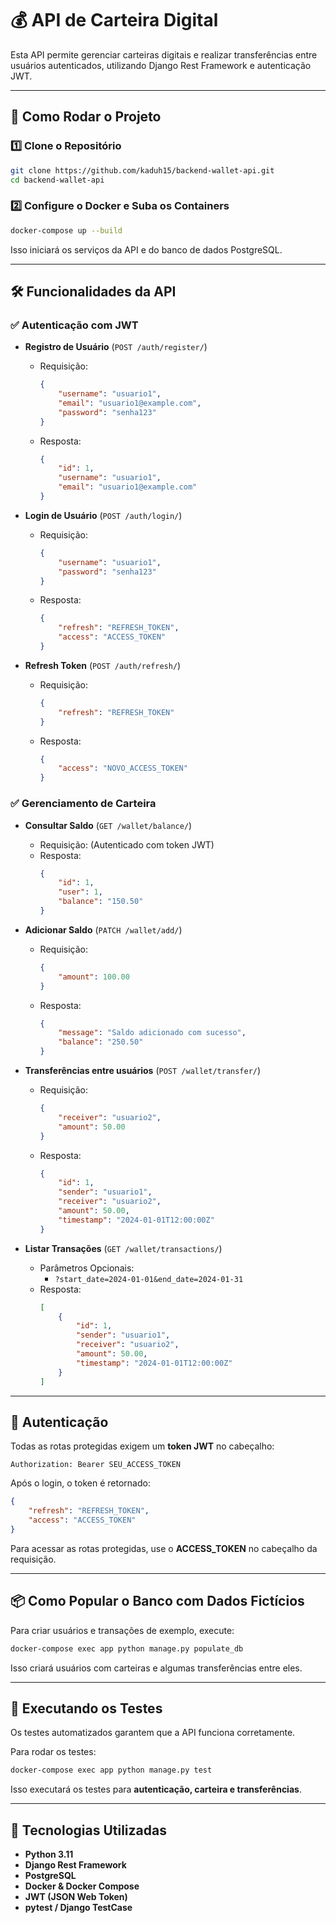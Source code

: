 # 💰 API de Carteira Digital

Esta API permite gerenciar carteiras digitais e realizar transferências entre usuários autenticados, utilizando Django Rest Framework e autenticação JWT.

---

## 🚀 Como Rodar o Projeto

### 1️⃣ **Clone o Repositório**

```bash
git clone https://github.com/kaduh15/backend-wallet-api.git
cd backend-wallet-api
```

### 2️⃣ **Configure o Docker e Suba os Containers**

```bash
docker-compose up --build
```

Isso iniciará os serviços da API e do banco de dados PostgreSQL.

---

## 🛠️ Funcionalidades da API

### ✅ **Autenticação com JWT**

- **Registro de Usuário** (`POST /auth/register/`)
  - Requisição:
    ```json
    {
        "username": "usuario1",
        "email": "usuario1@example.com",
        "password": "senha123"
    }
    ```
  - Resposta:
    ```json
    {
        "id": 1,
        "username": "usuario1",
        "email": "usuario1@example.com"
    }
    ```

- **Login de Usuário** (`POST /auth/login/`)
  - Requisição:
    ```json
    {
        "username": "usuario1",
        "password": "senha123"
    }
    ```
  - Resposta:
    ```json
    {
        "refresh": "REFRESH_TOKEN",
        "access": "ACCESS_TOKEN"
    }
    ```

- **Refresh Token** (`POST /auth/refresh/`)
  - Requisição:
    ```json
    {
        "refresh": "REFRESH_TOKEN"
    }
    ```
  - Resposta:
    ```json
    {
        "access": "NOVO_ACCESS_TOKEN"
    }
    ```

### ✅ **Gerenciamento de Carteira**

- **Consultar Saldo** (`GET /wallet/balance/`)
  - Requisição: (Autenticado com token JWT)
  - Resposta:
    ```json
    {
        "id": 1,
        "user": 1,
        "balance": "150.50"
    }
    ```

- **Adicionar Saldo** (`PATCH /wallet/add/`)
  - Requisição:
    ```json
    {
        "amount": 100.00
    }
    ```
  - Resposta:
    ```json
    {
        "message": "Saldo adicionado com sucesso",
        "balance": "250.50"
    }
    ```

- **Transferências entre usuários** (`POST /wallet/transfer/`)
  - Requisição:
    ```json
    {
        "receiver": "usuario2",
        "amount": 50.00
    }
    ```
  - Resposta:
    ```json
    {
        "id": 1,
        "sender": "usuario1",
        "receiver": "usuario2",
        "amount": 50.00,
        "timestamp": "2024-01-01T12:00:00Z"
    }
    ```

- **Listar Transações** (`GET /wallet/transactions/`)
  - Parâmetros Opcionais:
    - `?start_date=2024-01-01&end_date=2024-01-31`
  - Resposta:
    ```json
    [
        {
            "id": 1,
            "sender": "usuario1",
            "receiver": "usuario2",
            "amount": 50.00,
            "timestamp": "2024-01-01T12:00:00Z"
        }
    ]
    ```

---

## 🔑 **Autenticação**

Todas as rotas protegidas exigem um **token JWT** no cabeçalho:

```
Authorization: Bearer SEU_ACCESS_TOKEN
```

Após o login, o token é retornado:

```json
{
    "refresh": "REFRESH_TOKEN",
    "access": "ACCESS_TOKEN"
}
```

Para acessar as rotas protegidas, use o **ACCESS\_TOKEN** no cabeçalho da requisição.

---

## 📦 Como Popular o Banco com Dados Fictícios

Para criar usuários e transações de exemplo, execute:

```bash
docker-compose exec app python manage.py populate_db
```

Isso criará usuários com carteiras e algumas transferências entre eles.

---

## 📌 **Executando os Testes**

Os testes automatizados garantem que a API funciona corretamente.

Para rodar os testes:

```bash
docker-compose exec app python manage.py test
```

Isso executará os testes para **autenticação, carteira e transferências**.

---

## 📜 **Tecnologias Utilizadas**

- **Python 3.11**
- **Django Rest Framework**
- **PostgreSQL**
- **Docker & Docker Compose**
- **JWT (JSON Web Token)**
- **pytest / Django TestCase**


